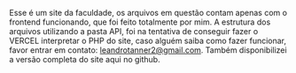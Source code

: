 Esse é um site da faculdade, os arquivos em questão contam apenas com o frontend funcionando, que foi feito totalmente por mim. A estrutura dos arquivos utilizando a pasta API, foi na tentativa de conseguir fazer o VERCEL interpretar o PHP do site, caso alguém saiba como fazer funcionar, favor entrar em contato: leandrotanner2@gmail.com. Também disponibilizei a versão completa do site aqui no github.
